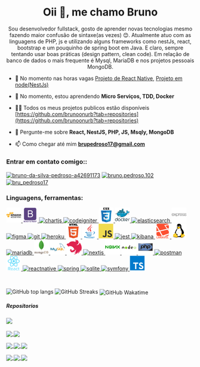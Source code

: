 <h1 align="center">Oii 👋, me chamo Bruno</h1>
<p align="center">Sou desenvolvedor fullstack, gosto de aprender novas tecnologias mesmo fazendo maior confusão de sintaxe(as vezes) 😊. Atualmente atuo com as linguagens de PHP, js e utilizando alguns frameworks como nestJs, react, bootstrap e um pouquinho de spring boot em Java. E claro, sempre tentando usar boas práticas (design pattern, clean code). Em relação de banco de dados o mais frequente é Mysql, MariaDB e nos projetos pessoais MongoDB.</p>

- 🔭 No momento nas horas vagas [Projeto de React Native](https://github.com/brunoonurb/mobile_ieq), [Projeto em node(NestJs)](https://github.com/brunoonurb/api-ieq-nest)

- 🌱 No momento, estou aprendendo **Micro Serviços, TDD, Docker**

- 👨‍💻 Todos os meus projetos publicos estão disponíveis [https://github.com/brunoonurb?tab=repositories](https://github.com/brunoonurb?tab=repositories)

- 💬 Pergunte-me sobre **React, NestJS, PHP, JS, Msqly, MongoDB**

- 📫 Como chegar até mim **brupedroso17@gmail.com**

<h3 align="left">Entrar em contato comigo::</h3>
<p align="left">
<a href="https://linkedin.com/in/bruno-da-silva-pedroso-a42691173" target="blank"><img align="center" src="https://raw.githubusercontent.com/rahuldkjain/github-profile-readme-generator/master/src/images/icons/Social/linked-in-alt.svg" alt="bruno-da-silva-pedroso-a42691173" height="30" width="40" /></a>
<a href="https://fb.com/bruno.pedroso.102" target="blank"><img align="center" src="https://raw.githubusercontent.com/rahuldkjain/github-profile-readme-generator/master/src/images/icons/Social/facebook.svg" alt="bruno.pedroso.102" height="30" width="40" /></a>
<a href="https://instagram.com/bru_pedroso17" target="blank"><img align="center" src="https://raw.githubusercontent.com/rahuldkjain/github-profile-readme-generator/master/src/images/icons/Social/instagram.svg" alt="bru_pedroso17" height="30" width="40" /></a>
</p>

<h3 align="left">Linguagens, ferramentas:</h3>
<p align="left"> <a href="https://aws.amazon.com" target="_blank" rel="noreferrer"> <img src="https://raw.githubusercontent.com/devicons/devicon/master/icons/amazonwebservices/amazonwebservices-original-wordmark.svg" alt="aws" width="40" height="40"/> </a> <a href="https://getbootstrap.com" target="_blank" rel="noreferrer"> <img src="https://raw.githubusercontent.com/devicons/devicon/master/icons/bootstrap/bootstrap-plain-wordmark.svg" alt="bootstrap" width="40" height="40"/> </a> <a href="https://www.chartjs.org" target="_blank" rel="noreferrer"> <img src="https://www.chartjs.org/media/logo-title.svg" alt="chartjs" width="40" height="40"/> </a> <a href="https://codeigniter.com" target="_blank" rel="noreferrer"> <img src="https://cdn.worldvectorlogo.com/logos/codeigniter.svg" alt="codeigniter" width="40" height="40"/> </a> <a href="https://www.w3schools.com/css/" target="_blank" rel="noreferrer"> <img src="https://raw.githubusercontent.com/devicons/devicon/master/icons/css3/css3-original-wordmark.svg" alt="css3" width="40" height="40"/> </a> <a href="https://www.docker.com/" target="_blank" rel="noreferrer"> <img src="https://raw.githubusercontent.com/devicons/devicon/master/icons/docker/docker-original-wordmark.svg" alt="docker" width="40" height="40"/> </a> <a href="https://www.elastic.co" target="_blank" rel="noreferrer"> <img src="https://www.vectorlogo.zone/logos/elastic/elastic-icon.svg" alt="elasticsearch" width="40" height="40"/> </a> <a href="https://expressjs.com" target="_blank" rel="noreferrer"> <img src="https://raw.githubusercontent.com/devicons/devicon/master/icons/express/express-original-wordmark.svg" alt="express" width="40" height="40"/> </a> <a href="https://www.figma.com/" target="_blank" rel="noreferrer"> <img src="https://www.vectorlogo.zone/logos/figma/figma-icon.svg" alt="figma" width="40" height="40"/> </a> <a href="https://git-scm.com/" target="_blank" rel="noreferrer"> <img src="https://www.vectorlogo.zone/logos/git-scm/git-scm-icon.svg" alt="git" width="40" height="40"/> </a> <a href="https://heroku.com" target="_blank" rel="noreferrer"> <img src="https://www.vectorlogo.zone/logos/heroku/heroku-icon.svg" alt="heroku" width="40" height="40"/> </a> <a href="https://www.w3.org/html/" target="_blank" rel="noreferrer"> <img src="https://raw.githubusercontent.com/devicons/devicon/master/icons/html5/html5-original-wordmark.svg" alt="html5" width="40" height="40"/> </a> <a href="https://www.java.com" target="_blank" rel="noreferrer"> <img src="https://raw.githubusercontent.com/devicons/devicon/master/icons/java/java-original.svg" alt="java" width="40" height="40"/> </a> <a href="https://developer.mozilla.org/en-US/docs/Web/JavaScript" target="_blank" rel="noreferrer"> <img src="https://raw.githubusercontent.com/devicons/devicon/master/icons/javascript/javascript-original.svg" alt="javascript" width="40" height="40"/> </a> <a href="https://jestjs.io" target="_blank" rel="noreferrer"> <img src="https://www.vectorlogo.zone/logos/jestjsio/jestjsio-icon.svg" alt="jest" width="40" height="40"/> </a> <a href="https://www.elastic.co/kibana" target="_blank" rel="noreferrer"> <img src="https://www.vectorlogo.zone/logos/elasticco_kibana/elasticco_kibana-icon.svg" alt="kibana" width="40" height="40"/> </a> <a href="https://laravel.com/" target="_blank" rel="noreferrer"> <img src="https://raw.githubusercontent.com/devicons/devicon/master/icons/laravel/laravel-plain-wordmark.svg" alt="laravel" width="40" height="40"/> </a> <a href="https://www.linux.org/" target="_blank" rel="noreferrer"> <img src="https://raw.githubusercontent.com/devicons/devicon/master/icons/linux/linux-original.svg" alt="linux" width="40" height="40"/> </a> <a href="https://mariadb.org/" target="_blank" rel="noreferrer"> <img src="https://www.vectorlogo.zone/logos/mariadb/mariadb-icon.svg" alt="mariadb" width="40" height="40"/> </a> <a href="https://www.mongodb.com/" target="_blank" rel="noreferrer"> <img src="https://raw.githubusercontent.com/devicons/devicon/master/icons/mongodb/mongodb-original-wordmark.svg" alt="mongodb" width="40" height="40"/> </a> <a href="https://www.mysql.com/" target="_blank" rel="noreferrer"> <img src="https://raw.githubusercontent.com/devicons/devicon/master/icons/mysql/mysql-original-wordmark.svg" alt="mysql" width="40" height="40"/> </a> <a href="https://nestjs.com/" target="_blank" rel="noreferrer"> <img src="https://raw.githubusercontent.com/devicons/devicon/master/icons/nestjs/nestjs-plain.svg" alt="nestjs" width="40" height="40"/> </a> <a href="https://nextjs.org/" target="_blank" rel="noreferrer"> <img src="https://cdn.worldvectorlogo.com/logos/nextjs-2.svg" alt="nextjs" width="40" height="40"/> </a> <a href="https://www.nginx.com" target="_blank" rel="noreferrer"> <img src="https://raw.githubusercontent.com/devicons/devicon/master/icons/nginx/nginx-original.svg" alt="nginx" width="40" height="40"/> </a> <a href="https://nodejs.org" target="_blank" rel="noreferrer"> <img src="https://raw.githubusercontent.com/devicons/devicon/master/icons/nodejs/nodejs-original-wordmark.svg" alt="nodejs" width="40" height="40"/> </a> <a href="https://www.php.net" target="_blank" rel="noreferrer"> <img src="https://raw.githubusercontent.com/devicons/devicon/master/icons/php/php-original.svg" alt="php" width="40" height="40"/> </a> <a href="https://postman.com" target="_blank" rel="noreferrer"> <img src="https://www.vectorlogo.zone/logos/getpostman/getpostman-icon.svg" alt="postman" width="40" height="40"/> </a> <a href="https://reactjs.org/" target="_blank" rel="noreferrer"> <img src="https://raw.githubusercontent.com/devicons/devicon/master/icons/react/react-original-wordmark.svg" alt="react" width="40" height="40"/> </a> <a href="https://reactnative.dev/" target="_blank" rel="noreferrer"> <img src="https://reactnative.dev/img/header_logo.svg" alt="reactnative" width="40" height="40"/> </a> <a href="https://spring.io/" target="_blank" rel="noreferrer"> <img src="https://www.vectorlogo.zone/logos/springio/springio-icon.svg" alt="spring" width="40" height="40"/> </a> <a href="https://www.sqlite.org/" target="_blank" rel="noreferrer"> <img src="https://www.vectorlogo.zone/logos/sqlite/sqlite-icon.svg" alt="sqlite" width="40" height="40"/> </a> <a href="https://symfony.com" target="_blank" rel="noreferrer"> <img src="https://symfony.com/logos/symfony_black_03.svg" alt="symfony" width="40" height="40"/> </a> <a href="https://www.typescriptlang.org/" target="_blank" rel="noreferrer"> <img src="https://raw.githubusercontent.com/devicons/devicon/master/icons/typescript/typescript-original.svg" alt="typescript" width="40" height="40"/> </a> </p>

 <br/>
 <p>
    <img alt="GitHub top langs" width="35%" src="https://github-readme-stats.vercel.app/api/top-langs/?username=brunoonurb&layout=compact&hide=html&theme=github_dark&custom_title=Linguagem+Mais+Usadas" />
    <img alt="GitHub Streaks"  width="41.5%"  src="https://github-readme-streak-stats.herokuapp.com?user=brunoonurb&theme=blue-green&date_format=j%20M%5B%20Y%5D"/>
    <img alt="GitHub Wakatime" align="center" width="48%" src="https://github-readme-stats.vercel.app/api/wakatime?username=Pedroso&custom_title=Wakatime+Status+Projetos&theme=github_dark&"/>
</p>
<h5>Repositorios</h5>
 
<div>
    <img  src="https://badges.pufler.dev/repos/brunoonurb"  />  
    <!-- <img  src="https://komarev.com/ghpvc/?username=brunoonurb&color=green" /> -->
 </div>
<p>
<a href="https://github.com/brunoonurb/mobile_ieq">
    <img align="center" src="https://github-readme-stats.vercel.app/api/pin/?username=brunoonurb&repo=mobile_ieq&theme=github_dark" />
  </a>
  <a href="https://github.com/brunoonurb/api-ieq-nes">
    <img align="center" src="https://github-readme-stats.vercel.app/api/pin/?username=brunoonurb&repo=api-ieq-nest&theme=github_dark" />
  </a>
</p>
<p>
  <a href="https://github.com/brunoonurb/api-NLW-4">
    <img align="center" src="https://github-readme-stats.vercel.app/api/pin/?username=brunoonurb&repo=api-NLW-4&theme=github_dark" />
  </a>
  <a href="https://github.com/brunoonurb/moveit-next">
    <img align="center" src="https://github-readme-stats.vercel.app/api/pin/?username=brunoonurb&repo=moveit-next&theme=github_dark" />
  </a>
  <a href="https://github.com/brunoonurb/plantmanager">
    <img align="center" src="https://github-readme-stats.vercel.app/api/pin/?username=brunoonurb&repo=plantmanager&theme=github_dark" />
  </a>
</p>

<p>
  <a href="https://github.com/brunoonurb/padroes-projeto-criacionais">
    <img align="center" src="https://github-readme-stats.vercel.app/api/pin/?username=brunoonurb&repo=padroes-projeto-criacionais&theme=github_dark" />
  </a>
  <a href="https://github.com/brunoonurb/padroes-projeto-estruturais">
    <img align="center" src="https://github-readme-stats.vercel.app/api/pin/?username=brunoonurb&repo=padroes-projeto-estruturais&theme=github_dark" />
  </a>
  <a href="https://github.com/brunoonurb/padroes-de-projeto-comportamentais">
    <img align="center" src="https://github-readme-stats.vercel.app/api/pin/?username=brunoonurb&repo=padroes-de-projeto-comportamentais&theme=github_dark" />
  </a>
</p>

